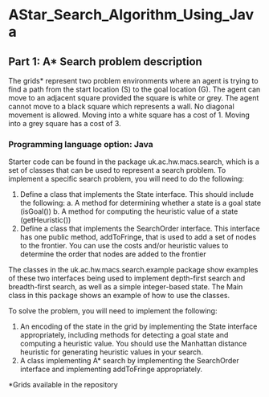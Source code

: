 # AStar_Search_Algorithm_Using_Java

## Part 1: A* Search problem description

The grids* represent two problem environments where an agent is trying to find a path from the start
location (S) to the goal location (G). The agent can move to an adjacent square provided the square is white or 
grey. The agent cannot move to a black square which represents a wall. No diagonal movement is allowed. Moving 
into a white square has a cost of 1. Moving into a grey square has a cost of 3.

### Programming language option: Java
Starter code can be found in the package uk.ac.hw.macs.search, which is a set of classes that can be used to 
represent a search problem. To implement a specific search problem, you will need to do the following:

1. Define a class that implements the State interface. This should include the following:
a. A method for determining whether a state is a goal state (isGoal())
b. A method for computing the heuristic value of a state (getHeuristic())
2. Define a class that implements the SearchOrder interface. This interface has one public method, 
addToFringe, that is used to add a set of nodes to the frontier. You can use the costs and/or heuristic 
values to determine the order that nodes are added to the frontier

The classes in the uk.ac.hw.macs.search.example package show examples of these two interfaces being used to 
implement depth-first search and breadth-first search, as well as a simple integer-based state. The Main class in 
this package shows an example of how to use the classes.

To solve the problem, you will need to implement the following:
1. An encoding of the state in the grid by implementing the State interface appropriately, including 
methods for detecting a goal state and computing a heuristic value. You should use the Manhattan 
distance heuristic for generating heuristic values in your search.
2. A class implementing A* search by implementing the SearchOrder interface and implementing 
addToFringe appropriately.


*Grids available in the repository
